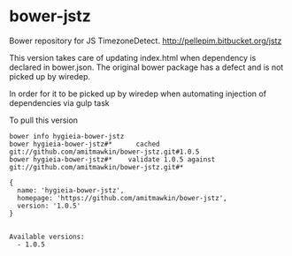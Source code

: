 bower-jstz
==========

Bower repository for JS TimezoneDetect. http://pellepim.bitbucket.org/jstz

This version takes care of updating index.html when dependency is declared in bower.json. The original bower package has a defect and is not picked up by wiredep.

In order for it to be picked up by wiredep when automating injection of dependencies via gulp task

To pull this version

``` 
bower info hygieia-bower-jstz
bower hygieia-bower-jstz#*      cached git://github.com/amitmawkin/bower-jstz.git#1.0.5
bower hygieia-bower-jstz#*    validate 1.0.5 against git://github.com/amitmawkin/bower-jstz.git#*

{
  name: 'hygieia-bower-jstz',
  homepage: 'https://github.com/amitmawkin/bower-jstz',
  version: '1.0.5'
}


Available versions:
  - 1.0.5
```
